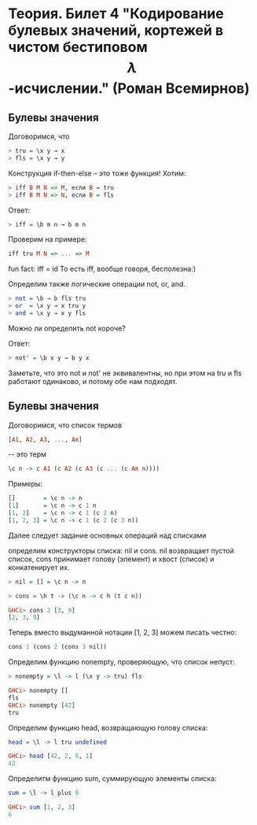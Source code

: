 # Теория. Билет 4 "Кодирование булевых значений, кортежей в чистом бестиповом $$\lambda$$-исчислении." (Роман Всемирнов)

## Булевы значения

Договоримся, что

```haskell
> tru = \x y → x
> fls = \x y → y
```

Конструкция if-then-else – это тоже функция!
Хотим:
```haskell
> iff B M N => M, если B = tru
> iff B M N => N, если B = fls
```

Ответ:
```haskell
> iff = \b m n → b m n
```

Проверим на примере:
```haskell
iff tru M N => ... => M
```

fun fact: iff = id
То есть iff, вообще говоря, бесполезна:)


Определим также логические операции not, or, and.

```haskell
> not = \b → b fls tru
> or  = \x y → x tru y
> and = \x y → x y fls
```


Можно ли определить not короче?

Ответ:
```haskell
> not' = \b x y → b y x
```

Заметьте, что это not и not' не эквивалентны, но при этом
на tru и fls работают одинаково, и потому обе нам подходят.

## Булевы значения


Договоримся, что список термов

```haskell
[A1, A2, A3, ..., Am]
```

-- это терм

```haskell
\c n -> c A1 (c A2 (c A3 (c ... (c Am n))))
```
Примеры:

```haskell
[]        = \c n -> n
[1]       = \c n -> c 1 n
[1, 2]    = \c n -> c 1 (c 2 n)
[1, 2, 3] = \c n -> c 1 (c 2 (c 3 n))
```

Далее следует задание основных операций над списками

определим конструкторы списка: nil и cons.
nil  возвращает пустой список,
cons принимает голову (элемент) и хвост (список) и конкатенирует их.

```haskell
> nil = [] = \c n -> n
```

```haskell
> cons = \h t -> (\c n -> c h (t c n))
```

```haskell
GHCi> cons 2 [3, 9]
[2, 3, 9]
```

Теперь вместо выдуманной нотации
[1, 2, 3]
можем писать честно:
```haskell
cons 1 (cons 2 (cons 3 nil))
```

Определим функцию nonempty, проверяющую, что список непуст:

```haskell
> nonempty = \l -> l (\x y -> tru) fls
```

```haskell
GHCi> nonempty []
fls
GHCi> nonempty [42]
tru
```


Определим функцию head, возвращающую голову списка:

```haskell
head = \l -> l tru undefined
```

```haskell
GHCi> head [42, 2, 6, 1]
42
```


Определитм функцию sum, суммирующую элементы списка:

```haskell
sum = \l -> l plus 0
```

```haskell
GHCi> sum [1, 2, 3]
6
```
